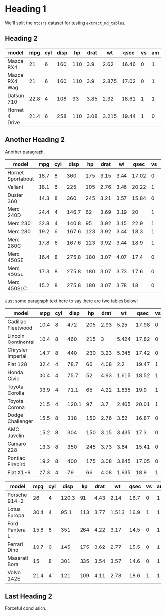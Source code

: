 # Heading 1

We'll split the `mtcars` dataset for testing `extract_md_tables`.

## Heading 2

|model              |mpg |cyl|disp |hp |drat|wt   |qsec |vs |am |gear|carb|
|-------------------|----|---|-----|---|----|-----|-----|---|---|----|----|
|Mazda RX4          |21  |6  |160  |110|3.9 |2.62 |16.46|0  |1  |4   |4   |
|Mazda RX4 Wag      |21  |6  |160  |110|3.9 |2.875|17.02|0  |1  |4   |4   |
|Datsun 710         |22.8|4  |108  |93 |3.85|2.32 |18.61|1  |1  |4   |1   |
|Hornet 4 Drive     |21.4|6  |258  |110|3.08|3.215|19.44|1  |0  |3   |1   |

## Another Heading 2
Another paragraph.

|model              |mpg |cyl|disp |hp |drat|wt   |qsec |vs |am |gear|carb|
|-------------------|----|---|-----|---|----|-----|-----|---|---|----|----|
|Hornet Sportabout  |18.7|8  |360  |175|3.15|3.44 |17.02|0  |0  |3   |2   |
|Valiant            |18.1|6  |225  |105|2.76|3.46 |20.22|1  |0  |3   |1   |
|Duster 360         |14.3|8  |360  |245|3.21|3.57 |15.84|0  |0  |3   |4   |
|Merc 240D          |24.4|4  |146.7|62 |3.69|3.19 |20   |1  |0  |4   |2   |
|Merc 230           |22.8|4  |140.8|95 |3.92|3.15 |22.9 |1  |0  |4   |2   |
|Merc 280           |19.2|6  |167.6|123|3.92|3.44 |18.3 |1  |0  |4   |4   |
|Merc 280C          |17.8|6  |167.6|123|3.92|3.44 |18.9 |1  |0  |4   |4   |
|Merc 450SE         |16.4|8  |275.8|180|3.07|4.07 |17.4 |0  |0  |3   |3   |
|Merc 450SL         |17.3|8  |275.8|180|3.07|3.73 |17.6 |0  |0  |3   |3   |
|Merc 450SLC        |15.2|8  |275.8|180|3.07|3.78 |18   |0  |0  |3   |3   |

Just some paragraph text here to say there are two tables below:

|model              |mpg |cyl|disp |hp |drat|wt   |qsec |vs |am |gear|carb|
|-------------------|----|---|-----|---|----|-----|-----|---|---|----|----|
|Cadillac Fleetwood |10.4|8  |472  |205|2.93|5.25 |17.98|0  |0  |3   |4   |
|Lincoln Continental|10.4|8  |460  |215|3   |5.424|17.82|0  |0  |3   |4   |
|Chrysler Imperial  |14.7|8  |440  |230|3.23|5.345|17.42|0  |0  |3   |4   |
|Fiat 128           |32.4|4  |78.7 |66 |4.08|2.2  |19.47|1  |1  |4   |1   |
|Honda Civic        |30.4|4  |75.7 |52 |4.93|1.615|18.52|1  |1  |4   |2   |
|Toyota Corolla     |33.9|4  |71.1 |65 |4.22|1.835|19.9 |1  |1  |4   |1   |
|Toyota Corona      |21.5|4  |120.1|97 |3.7 |2.465|20.01|1  |0  |3   |1   |
|Dodge Challenger   |15.5|8  |318  |150|2.76|3.52 |16.87|0  |0  |3   |2   |
|AMC Javelin        |15.2|8  |304  |150|3.15|3.435|17.3 |0  |0  |3   |2   |
|Camaro Z28         |13.3|8  |350  |245|3.73|3.84 |15.41|0  |0  |3   |4   |
|Pontiac Firebird   |19.2|8  |400  |175|3.08|3.845|17.05|0  |0  |3   |2   |
|Fiat X1-9          |27.3|4  |79   |66 |4.08|1.935|18.9 |1  |1  |4   |1   |

|model              |mpg |cyl|disp |hp |drat|wt   |qsec |vs |am |gear|carb|
|-------------------|----|---|-----|---|----|-----|-----|---|---|----|----|
|Porsche 914-2      |26  |4  |120.3|91 |4.43|2.14 |16.7 |0  |1  |5   |2   |
|Lotus Europa       |30.4|4  |95.1 |113|3.77|1.513|16.9 |1  |1  |5   |2   |
|Ford Pantera L     |15.8|8  |351  |264|4.22|3.17 |14.5 |0  |1  |5   |4   |
|Ferrari Dino       |19.7|6  |145  |175|3.62|2.77 |15.5 |0  |1  |5   |6   |
|Maserati Bora      |15  |8  |301  |335|3.54|3.57 |14.6 |0  |1  |5   |8   |
|Volvo 142E         |21.4|4  |121  |109|4.11|2.78 |18.6 |1  |1  |4   |2   |

## Last Heading 2
Forceful conclusion.
